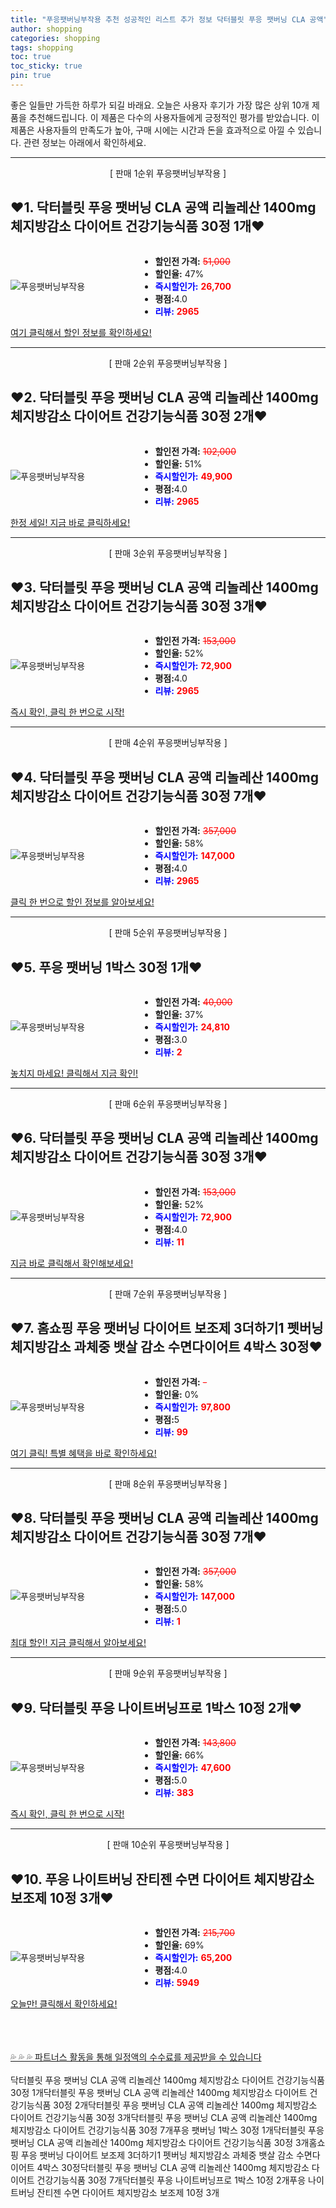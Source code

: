 ```yaml
---
title: "푸응팻버닝부작용 추천 성공적인 리스트 추가 정보 닥터블릿 푸응 팻버닝 CLA 공액"
author: shopping
categories: shopping
tags: shopping
toc: true
toc_sticky: true
pin: true
---
```

좋은 일들만 가득한 하루가 되길 바래요. 오늘은 사용자 후기가 가장 많은 상위 10개 제품을 추천해드립니다. 이 제품은 다수의 사용자들에게 긍정적인 평가를 받았습니다. 이 제품은 사용자들의 만족도가 높아, 구매 시에는 시간과 돈을 효과적으로 아낄 수 있습니다. 관련 정보는 아래에서 확인하세요.

---
<p class="toplist" style="margin: 0 auto; display: block; width: fit-content;">[ 판매 1순위 푸응팻버닝부작용 ]</p>

<h2><strong>❤️1. 닥터블릿 푸응 팻버닝 CLA 공액 리놀레산 1400mg 체지방감소 다이어트 건강기능식품 30정 1개❤️</strong></h2>

<div style="display: flex; align-items: center;">
    <div style="flex: 0.4;">
        <img src="https://thumbnail9.coupangcdn.com/thumbnails/remote/230x230ex/image/retail/images/873949411918560-d9626c10-2c89-4627-baf8-56dbd5848491.jpg" alt="푸응팻버닝부작용" style="max-width: 100%;">
    </div>
    <div style="flex: 0.6; margin-left: 10px;">
        <ul>
            <li><strong>할인전 가격:</strong> <del style="color: red;">51,000</del></li>
            <li><strong>할인율:</strong> 47%</li>
            <li><span style='color:blue'><strong>즉시할인가:</strong></span> <span style='color:red'><strong>26,700</strong></span></li>
            <li><strong>평점:</strong>4.0</li>
            <li><span style='color:blue'><strong>리뷰:</strong></span> <span style='color:red'><strong>2965</strong></span></li>
        </ul>
    </div>
</div>
<div class="center">
    <a href="https://selin100587.github.io?lptag=AF9450613&subid=githubio&pageKey=8165729846&traceid=V0-153&itemId=23300371175&vendorItemId=89030660568" class="myButton">
        여기 클릭해서 할인 정보를 확인하세요!
    </a>
</div>


---
<p class="toplist" style="margin: 0 auto; display: block; width: fit-content;">[ 판매 2순위 푸응팻버닝부작용 ]</p>

<h2><strong>❤️2. 닥터블릿 푸응 팻버닝 CLA 공액 리놀레산 1400mg 체지방감소 다이어트 건강기능식품 30정 2개❤️</strong></h2>

<div style="display: flex; align-items: center;">
    <div style="flex: 0.4;">
        <img src="https://thumbnail9.coupangcdn.com/thumbnails/remote/230x230ex/image/vendor_inventory/4e9c/78dbab77a6822e6490cf3fd37fbd7cbaf2ec521cf6e1ece0f2dd74812a88.jpg" alt="푸응팻버닝부작용" style="max-width: 100%;">
    </div>
    <div style="flex: 0.6; margin-left: 10px;">
        <ul>
            <li><strong>할인전 가격:</strong> <del style="color: red;">102,000</del></li>
            <li><strong>할인율:</strong> 51%</li>
            <li><span style='color:blue'><strong>즉시할인가:</strong></span> <span style='color:red'><strong>49,900</strong></span></li>
            <li><strong>평점:</strong>4.0</li>
            <li><span style='color:blue'><strong>리뷰:</strong></span> <span style='color:red'><strong>2965</strong></span></li>
        </ul>
    </div>
</div>
<div class="center">
    <a href="https://selin100587.github.io?lptag=AF9450613&subid=githubio&pageKey=8165729846&traceid=V0-153&itemId=23300431692&vendorItemId=89137389113" class="myButton">
        한정 세일! 지금 바로 클릭하세요!
    </a>
</div>


---
<p class="toplist" style="margin: 0 auto; display: block; width: fit-content;">[ 판매 3순위 푸응팻버닝부작용 ]</p>

<h2><strong>❤️3. 닥터블릿 푸응 팻버닝 CLA 공액 리놀레산 1400mg 체지방감소 다이어트 건강기능식품 30정 3개❤️</strong></h2>

<div style="display: flex; align-items: center;">
    <div style="flex: 0.4;">
        <img src="https://thumbnail8.coupangcdn.com/thumbnails/remote/230x230ex/image/retail/images/1338974773101480-253d080e-0676-4876-8713-6bd3c7f3c718.jpg" alt="푸응팻버닝부작용" style="max-width: 100%;">
    </div>
    <div style="flex: 0.6; margin-left: 10px;">
        <ul>
            <li><strong>할인전 가격:</strong> <del style="color: red;">153,000</del></li>
            <li><strong>할인율:</strong> 52%</li>
            <li><span style='color:blue'><strong>즉시할인가:</strong></span> <span style='color:red'><strong>72,900</strong></span></li>
            <li><strong>평점:</strong>4.0</li>
            <li><span style='color:blue'><strong>리뷰:</strong></span> <span style='color:red'><strong>2965</strong></span></li>
        </ul>
    </div>
</div>
<div class="center">
    <a href="https://selin100587.github.io?lptag=AF9450613&subid=githubio&pageKey=8165729846&traceid=V0-153&itemId=22892834971&vendorItemId=89030660578" class="myButton">
        즉시 확인, 클릭 한 번으로 시작!
    </a>
</div>


---
<p class="toplist" style="margin: 0 auto; display: block; width: fit-content;">[ 판매 4순위 푸응팻버닝부작용 ]</p>

<h2><strong>❤️4. 닥터블릿 푸응 팻버닝 CLA 공액 리놀레산 1400mg 체지방감소 다이어트 건강기능식품 30정 7개❤️</strong></h2>

<div style="display: flex; align-items: center;">
    <div style="flex: 0.4;">
        <img src="https://thumbnail6.coupangcdn.com/thumbnails/remote/230x230ex/image/retail/images/1250323961234234-ca30768b-2def-4972-95fe-215c28a3aaa1.jpg" alt="푸응팻버닝부작용" style="max-width: 100%;">
    </div>
    <div style="flex: 0.6; margin-left: 10px;">
        <ul>
            <li><strong>할인전 가격:</strong> <del style="color: red;">357,000</del></li>
            <li><strong>할인율:</strong> 58%</li>
            <li><span style='color:blue'><strong>즉시할인가:</strong></span> <span style='color:red'><strong>147,000</strong></span></li>
            <li><strong>평점:</strong>4.0</li>
            <li><span style='color:blue'><strong>리뷰:</strong></span> <span style='color:red'><strong>2965</strong></span></li>
        </ul>
    </div>
</div>
<div class="center">
    <a href="https://selin100587.github.io?lptag=AF9450613&subid=githubio&pageKey=8165729846&traceid=V0-153&itemId=23300443498&vendorItemId=89030660595" class="myButton">
        클릭 한 번으로 할인 정보를 알아보세요!
    </a>
</div>


---
<p class="toplist" style="margin: 0 auto; display: block; width: fit-content;">[ 판매 5순위 푸응팻버닝부작용 ]</p>

<h2><strong>❤️5. 푸응 팻버닝 1박스 30정 1개❤️</strong></h2>

<div style="display: flex; align-items: center;">
    <div style="flex: 0.4;">
        <img src="https://thumbnail10.coupangcdn.com/thumbnails/remote/230x230ex/image/vendor_inventory/2d11/9c9045421e9cf8bbc087f0863f48c6372fa3adc86eea0fc30dc4ec7b4a8a.jpg" alt="푸응팻버닝부작용" style="max-width: 100%;">
    </div>
    <div style="flex: 0.6; margin-left: 10px;">
        <ul>
            <li><strong>할인전 가격:</strong> <del style="color: red;">40,000</del></li>
            <li><strong>할인율:</strong> 37%</li>
            <li><span style='color:blue'><strong>즉시할인가:</strong></span> <span style='color:red'><strong>24,810</strong></span></li>
            <li><strong>평점:</strong>3.0</li>
            <li><span style='color:blue'><strong>리뷰:</strong></span> <span style='color:red'><strong>2</strong></span></li>
        </ul>
    </div>
</div>
<div class="center">
    <a href="https://selin100587.github.io?lptag=AF9450613&subid=githubio&pageKey=8008036544&traceid=V0-153&itemId=22331458729&vendorItemId=90792011994" class="myButton">
        놓치지 마세요! 클릭해서 지금 확인!
    </a>
</div>


---
<p class="toplist" style="margin: 0 auto; display: block; width: fit-content;">[ 판매 6순위 푸응팻버닝부작용 ]</p>

<h2><strong>❤️6. 닥터블릿 푸응 팻버닝 CLA 공액 리놀레산 1400mg 체지방감소 다이어트 건강기능식품 30정 3개❤️</strong></h2>

<div style="display: flex; align-items: center;">
    <div style="flex: 0.4;">
        <img src="https://thumbnail8.coupangcdn.com/thumbnails/remote/230x230ex/image/retail/images/1338974773101480-253d080e-0676-4876-8713-6bd3c7f3c718.jpg" alt="푸응팻버닝부작용" style="max-width: 100%;">
    </div>
    <div style="flex: 0.6; margin-left: 10px;">
        <ul>
            <li><strong>할인전 가격:</strong> <del style="color: red;">153,000</del></li>
            <li><strong>할인율:</strong> 52%</li>
            <li><span style='color:blue'><strong>즉시할인가:</strong></span> <span style='color:red'><strong>72,900</strong></span></li>
            <li><strong>평점:</strong>4.0</li>
            <li><span style='color:blue'><strong>리뷰:</strong></span> <span style='color:red'><strong>11</strong></span></li>
        </ul>
    </div>
</div>
<div class="center">
    <a href="https://selin100587.github.io?lptag=AF9450613&subid=githubio&pageKey=8135376055&traceid=V0-153&itemId=23108712711&vendorItemId=90141975160" class="myButton">
        지금 바로 클릭해서 확인해보세요!
    </a>
</div>


---
<p class="toplist" style="margin: 0 auto; display: block; width: fit-content;">[ 판매 7순위 푸응팻버닝부작용 ]</p>

<h2><strong>❤️7. 홈쇼핑 푸응 팻버닝 다이어트 보조제 3더하기1 펫버닝 체지방감소 과체중 뱃살 감소 수면다이어트 4박스 30정❤️</strong></h2>

<div style="display: flex; align-items: center;">
    <div style="flex: 0.4;">
        <img src="https://thumbnail6.coupangcdn.com/thumbnails/remote/230x230ex/image/vendor_inventory/8ce7/fce121ce44c3b3100dd1e17e5a431ffa9ba342cbd1f592fb24bb8d96a286.jpg" alt="푸응팻버닝부작용" style="max-width: 100%;">
    </div>
    <div style="flex: 0.6; margin-left: 10px;">
        <ul>
            <li><strong>할인전 가격:</strong> <del style="color: red;">-</del></li>
            <li><strong>할인율:</strong> 0%</li>
            <li><span style='color:blue'><strong>즉시할인가:</strong></span> <span style='color:red'><strong>97,800</strong></span></li>
            <li><strong>평점:</strong>5</li>
            <li><span style='color:blue'><strong>리뷰:</strong></span> <span style='color:red'><strong>99</strong></span></li>
        </ul>
    </div>
</div>
<div class="center">
    <a href="https://selin100587.github.io?lptag=AF9450613&subid=githubio&pageKey=8228820598&traceid=V0-153&itemId=23711928408&vendorItemId=90736886958" class="myButton">
        여기 클릭! 특별 혜택을 바로 확인하세요!
    </a>
</div>


---
<p class="toplist" style="margin: 0 auto; display: block; width: fit-content;">[ 판매 8순위 푸응팻버닝부작용 ]</p>

<h2><strong>❤️8. 닥터블릿 푸응 팻버닝 CLA 공액 리놀레산 1400mg 체지방감소 다이어트 건강기능식품 30정 7개❤️</strong></h2>

<div style="display: flex; align-items: center;">
    <div style="flex: 0.4;">
        <img src="https://thumbnail6.coupangcdn.com/thumbnails/remote/230x230ex/image/retail/images/1250323961234234-ca30768b-2def-4972-95fe-215c28a3aaa1.jpg" alt="푸응팻버닝부작용" style="max-width: 100%;">
    </div>
    <div style="flex: 0.6; margin-left: 10px;">
        <ul>
            <li><strong>할인전 가격:</strong> <del style="color: red;">357,000</del></li>
            <li><strong>할인율:</strong> 58%</li>
            <li><span style='color:blue'><strong>즉시할인가:</strong></span> <span style='color:red'><strong>147,000</strong></span></li>
            <li><strong>평점:</strong>5.0</li>
            <li><span style='color:blue'><strong>리뷰:</strong></span> <span style='color:red'><strong>1</strong></span></li>
        </ul>
    </div>
</div>
<div class="center">
    <a href="https://selin100587.github.io?lptag=AF9450613&subid=githubio&pageKey=8135376125&traceid=V0-153&itemId=23108712850&vendorItemId=90141975318" class="myButton">
        최대 할인! 지금 클릭해서 알아보세요!
    </a>
</div>


---
<p class="toplist" style="margin: 0 auto; display: block; width: fit-content;">[ 판매 9순위 푸응팻버닝부작용 ]</p>

<h2><strong>❤️9. 닥터블릿 푸응 나이트버닝프로 1박스 10정 2개❤️</strong></h2>

<div style="display: flex; align-items: center;">
    <div style="flex: 0.4;">
        <img src="https://thumbnail9.coupangcdn.com/thumbnails/remote/230x230ex/image/vendor_inventory/d615/f8e6cd079346dd3d6391da6b024329817bbd8c2968cb9fc6c007fecce289.jpg" alt="푸응팻버닝부작용" style="max-width: 100%;">
    </div>
    <div style="flex: 0.6; margin-left: 10px;">
        <ul>
            <li><strong>할인전 가격:</strong> <del style="color: red;">143,800</del></li>
            <li><strong>할인율:</strong> 66%</li>
            <li><span style='color:blue'><strong>즉시할인가:</strong></span> <span style='color:red'><strong>47,600</strong></span></li>
            <li><strong>평점:</strong>5.0</li>
            <li><span style='color:blue'><strong>리뷰:</strong></span> <span style='color:red'><strong>383</strong></span></li>
        </ul>
    </div>
</div>
<div class="center">
    <a href="https://selin100587.github.io?lptag=AF9450613&subid=githubio&pageKey=8203779546&traceid=V0-153&itemId=23118410479&vendorItemId=90784622239" class="myButton">
        즉시 확인, 클릭 한 번으로 시작!
    </a>
</div>


---
<p class="toplist" style="margin: 0 auto; display: block; width: fit-content;">[ 판매 10순위 푸응팻버닝부작용 ]</p>

<h2><strong>❤️10. 푸응 나이트버닝 잔티젠 수면 다이어트 체지방감소 보조제 10정 3개❤️</strong></h2>

<div style="display: flex; align-items: center;">
    <div style="flex: 0.4;">
        <img src="https://thumbnail9.coupangcdn.com/thumbnails/remote/230x230ex/image/retail/images/3133753209844271-d39cdec1-ca65-4fd8-8492-9bbc7dfdc2fa.jpg" alt="푸응팻버닝부작용" style="max-width: 100%;">
    </div>
    <div style="flex: 0.6; margin-left: 10px;">
        <ul>
            <li><strong>할인전 가격:</strong> <del style="color: red;">215,700</del></li>
            <li><strong>할인율:</strong> 69%</li>
            <li><span style='color:blue'><strong>즉시할인가:</strong></span> <span style='color:red'><strong>65,200</strong></span></li>
            <li><strong>평점:</strong>4.0</li>
            <li><span style='color:blue'><strong>리뷰:</strong></span> <span style='color:red'><strong>5949</strong></span></li>
        </ul>
    </div>
</div>
<div class="center">
    <a href="https://selin100587.github.io?lptag=AF9450613&subid=githubio&pageKey=7415845691&traceid=V0-153&itemId=19225673567&vendorItemId=89010244076" class="myButton">
        오늘만! 클릭해서 확인하세요!
    </a>
</div>

<br><br><br>[💦 💦 💦 파트너스 활동을 통해 일정액의 수수료를 제공받을 수 있습니다](https://link.coupang.com/a/bcpT2c)<br><br>닥터블릿 푸응 팻버닝 CLA 공액 리놀레산 1400mg 체지방감소 다이어트 건강기능식품 30정 1개닥터블릿 푸응 팻버닝 CLA 공액 리놀레산 1400mg 체지방감소 다이어트 건강기능식품 30정 2개닥터블릿 푸응 팻버닝 CLA 공액 리놀레산 1400mg 체지방감소 다이어트 건강기능식품 30정 3개닥터블릿 푸응 팻버닝 CLA 공액 리놀레산 1400mg 체지방감소 다이어트 건강기능식품 30정 7개푸응 팻버닝 1박스 30정 1개닥터블릿 푸응 팻버닝 CLA 공액 리놀레산 1400mg 체지방감소 다이어트 건강기능식품 30정 3개홈쇼핑 푸응 팻버닝 다이어트 보조제 3더하기1 펫버닝 체지방감소 과체중 뱃살 감소 수면다이어트 4박스 30정닥터블릿 푸응 팻버닝 CLA 공액 리놀레산 1400mg 체지방감소 다이어트 건강기능식품 30정 7개닥터블릿 푸응 나이트버닝프로 1박스 10정 2개푸응 나이트버닝 잔티젠 수면 다이어트 체지방감소 보조제 10정 3개